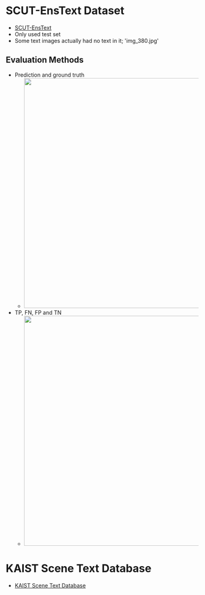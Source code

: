 # SCUT-EnsText Dataset
- [SCUT-EnsText](https://github.com/HCIILAB/SCUT-EnsText)
- Only used test set
- Some text images actually had no text in it; 'img_380.jpg'
## Evaluation Methods
- Prediction and ground truth
    - <img src="https://i.imgur.com/VXC2eTl.jpg" width="600">
- TP, FN, FP and TN
    - <img src="https://i.imgur.com/jRVLNFK.jpg" width="600">

# KAIST Scene Text Database
- [KAIST Scene Text Database](http://www.iapr-tc11.org/mediawiki/index.php/KAIST_Scene_Text_Database)